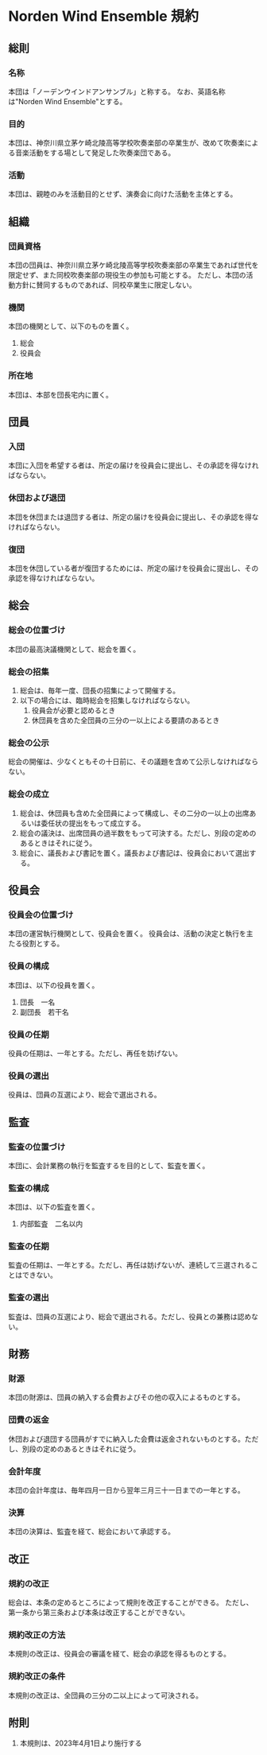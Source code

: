 <link rel="stylesheet" href="../styles/base.css" />
<link rel="stylesheet" href="../styles/auto_numbering_header.css" />

# Norden Wind Ensemble 規約

## 総則

### 名称

本団は「ノーデンウインドアンサンブル」と称する。
なお、英語名称は"Norden Wind Ensemble"とする。

### 目的

本団は、神奈川県立茅ケ崎北陵高等学校吹奏楽部の卒業生が、改めて吹奏楽による音楽活動をする場として発足した吹奏楽団である。

### 活動

本団は、親睦のみを活動目的とせず、演奏会に向けた活動を主体とする。

## 組織

### 団員資格

本団の団員は、神奈川県立茅ケ崎北陵高等学校吹奏楽部の卒業生であれば世代を限定せず、また同校吹奏楽部の現役生の参加も可能とする。
ただし、本団の活動方針に賛同するものであれば、同校卒業生に限定しない。

### 機関

本団の機関として、以下のものを置く。

1. 総会
1. 役員会

### 所在地

本団は、本部を団長宅内に置く。

## 団員

### 入団

本団に入団を希望する者は、所定の届けを役員会に提出し、その承認を得なければならない。

### 休団および退団

本団を休団または退団する者は、所定の届けを役員会に提出し、その承認を得なければならない。

### 復団

本団を休団している者が復団するためには、所定の届けを役員会に提出し、その承認を得なければならない。

## 総会

### 総会の位置づけ

本団の最高決議機関として、総会を置く。

### 総会の招集

1. 総会は、毎年一度、団長の招集によって開催する。
1. 以下の場合には、臨時総会を招集しなければならない。
   1. 役員会が必要と認めるとき
   1. 休団員を含めた全団員の三分の一以上による要請のあるとき

### 総会の公示

総会の開催は、少なくともその十日前に、その議題を含めて公示しなければならない。

### 総会の成立

1. 総会は、休団員も含めた全団員によって構成し、その二分の一以上の出席あるいは委任状の提出をもって成立する。
1. 総会の議決は、出席団員の過半数をもって可決する。ただし、別段の定めのあるときはそれに従う。
1. 総会に、議長および書記を置く。議長および書記は、役員会において選出する。

## 役員会

### 役員会の位置づけ

本団の運営執行機関として、役員会を置く。
役員会は、活動の決定と執行を主たる役割とする。

### 役員の構成

本団は、以下の役員を置く。

1. 団長　一名
1. 副団長　若干名

### 役員の任期

役員の任期は、一年とする。ただし、再任を妨げない。

### 役員の選出

役員は、団員の互選により、総会で選出される。

## 監査

### 監査の位置づけ

本団に、会計業務の執行を監査するを目的として、監査を置く。

### 監査の構成

本団は、以下の監査を置く。

1. 内部監査　二名以内

### 監査の任期

監査の任期は、一年とする。ただし、再任は妨げないが、連続して三選されることはできない。

### 監査の選出

監査は、団員の互選により、総会で選出される。ただし、役員との兼務は認めない。

## 財務

### 財源

本団の財源は、団員の納入する会費およびその他の収入によるものとする。

### 団費の返金

休団および退団する団員がすでに納入した会費は返金されないものとする。ただし、別段の定めのあるときはそれに従う。

### 会計年度

本団の会計年度は、毎年四月一日から翌年三月三十一日までの一年とする。

### 決算

本団の決算は、監査を経て、総会において承認する。

## 改正

### 規約の改正

総会は、本条の定めるところによって規則を改正することができる。
ただし、第一条から第三条および本条は改正することができない。

### 規約改正の方法

本規則の改正は、役員会の審議を経て、総会の承認を得るものとする。

### 規約改正の条件

本規則の改正は、全団員の三分の二以上によって可決される。

## 附則

1. 本規則は、2023年4月1日より施行する
